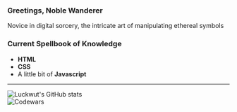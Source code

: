 ### Greetings, Noble Wanderer
Novice in digital sorcery, the intricate art of manipulating ethereal symbols <br>

### Current Spellbook of Knowledge
- **HTML**
- **CSS**
- A little bit of **Javascript**
<hr>

![Luckwut's GitHub stats](https://github-readme-stats.vercel.app/api?username=Luckwut&theme=chartreuse-dark) <br>
![Codewars](https://github.r2v.ch/codewars?user=Luckwut&stroke=rgb100,100,255&top_languages=true)
